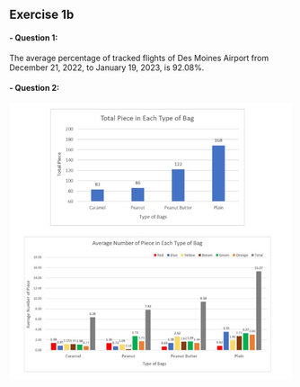 ## Exercise 1b

#### - Question 1:
   The average percentage of tracked flights of Des Moines Airport from December 21, 2022, to January 19, 2023, is 92.08%.

#### - Question 2:
![This_image](candyObservation1.jpg)
